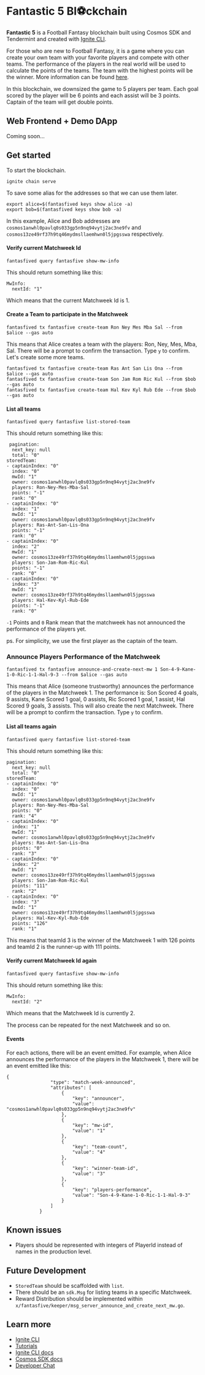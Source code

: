 # Fantastic 5 Bl⚽️ckchain

**Fantastic 5** is a Football Fantasy blockchain built using Cosmos SDK and Tendermint and created with [Ignite CLI](https://ignite.com/cli).

For those who are new to Football Fantasy, it is a game where you can create your own team with your favorite players and compete with other teams. The performance of the players in the real world will be used to calculate the points of the teams. The team with the highest points will be the winner. More information can be found [here](https://fantasy.premierleague.com/help/rules).

In this blockchain, we downsized the game to 5 players per team. Each goal scored by the player will be 6 points and each assist will be 3 points. Captain of the team will get double points.

## Web Frontend + Demo DApp

Coming soon...

## Get started

To start the blockchain.

```
ignite chain serve
```

To save some alias for the addresses so that we can use them later.

```
export alice=$(fantasfived keys show alice -a)
export bob=$(fantasfived keys show bob -a)
```
In this example, Alice and Bob addresses are `cosmos1anwhl0pavlq0s033gp5n9nq94vytj2ac3ne9fv` and `cosmos13ze49rf37h9tq46mydmsllaemhwn0l5jpgsswa` respectively.

#### Verify current Matchweek Id

```
fantasfived query fantasfive show-mw-info
```

This should return something like this:

```
MwInfo:
  nextId: "1"
```

Which means that the current Matchweek Id is 1.

#### Create a Team to participate in the Matchweek

```
fantasfived tx fantasfive create-team Ron Ney Mes Mba Sal --from $alice --gas auto
```

This means that Alice creates a team with the players: Ron, Ney, Mes, Mba, Sal. There will be a prompt to confirm the transaction. Type `y` to confirm.
Let's create some more teams.

```
fantasfived tx fantasfive create-team Ras Ant San Lis Ona --from $alice --gas auto
fantasfived tx fantasfive create-team Son Jam Rom Ric Kul --from $bob --gas auto
fantasfived tx fantasfive create-team Hal Kev Kyl Rub Ede --from $bob --gas auto
```

#### List all teams

```
fantasfived query fantasfive list-stored-team
```

This should return something like this:

```
 pagination:
  next_key: null
  total: "0"
storedTeam:
- captainIndex: "0"
  index: "0"
  mwId: "1"
  owner: cosmos1anwhl0pavlq0s033gp5n9nq94vytj2ac3ne9fv
  players: Ron-Ney-Mes-Mba-Sal
  points: "-1"
  rank: "0"
- captainIndex: "0"
  index: "1"
  mwId: "1"
  owner: cosmos1anwhl0pavlq0s033gp5n9nq94vytj2ac3ne9fv
  players: Ras-Ant-San-Lis-Ona
  points: "-1"
  rank: "0"
- captainIndex: "0"
  index: "2"
  mwId: "1"
  owner: cosmos13ze49rf37h9tq46mydmsllaemhwn0l5jpgsswa
  players: Son-Jam-Rom-Ric-Kul
  points: "-1"
  rank: "0"
- captainIndex: "0"
  index: "3"
  mwId: "1"
  owner: cosmos13ze49rf37h9tq46mydmsllaemhwn0l5jpgsswa
  players: Hal-Kev-Kyl-Rub-Ede
  points: "-1"
  rank: "0"
```
`-1` Points and `0` Rank mean that the matchweek has not announced the performance of the players yet.

ps. For simplicity, we use the first player as the captain of the team.

### Announce Players Performance of the Matchweek

```
fantasfived tx fantasfive announce-and-create-next-mw 1 Son-4-9-Kane-1-0-Ric-1-1-Hal-9-3 --from $alice --gas auto
```

This means that Alice (someone trustworthy) announces the performance of the players in the Matchweek 1. The performance is: Son Scored 4 goals, 9 assists, Kane Scored 1 goal, 0 assists, Ric Scored 1 goal, 1 assist, Hal Scored 9 goals, 3 assists. This will also create the next Matchweek.
There will be a prompt to confirm the transaction. Type `y` to confirm.

#### List all teams again

```
fantasfived query fantasfive list-stored-team
```

This should return something like this:

```
pagination:
  next_key: null
  total: "0"
storedTeam:
- captainIndex: "0"
  index: "0"
  mwId: "1"
  owner: cosmos1anwhl0pavlq0s033gp5n9nq94vytj2ac3ne9fv
  players: Ron-Ney-Mes-Mba-Sal
  points: "0"
  rank: "4"
- captainIndex: "0"
  index: "1"
  mwId: "1"
  owner: cosmos1anwhl0pavlq0s033gp5n9nq94vytj2ac3ne9fv
  players: Ras-Ant-San-Lis-Ona
  points: "0"
  rank: "3"
- captainIndex: "0"
  index: "2"
  mwId: "1"
  owner: cosmos13ze49rf37h9tq46mydmsllaemhwn0l5jpgsswa
  players: Son-Jam-Rom-Ric-Kul
  points: "111"
  rank: "2"
- captainIndex: "0"
  index: "3"
  mwId: "1"
  owner: cosmos13ze49rf37h9tq46mydmsllaemhwn0l5jpgsswa
  players: Hal-Kev-Kyl-Rub-Ede
  points: "126"
  rank: "1"
```

This means that teamId 3 is the winner of the Matchweek 1 with 126 points and teamId 2 is the runner-up with 111 points.

#### Verify current Matchweek Id again

```
fantasfived query fantasfive show-mw-info
```

This should return something like this:

```
MwInfo:
  nextId: "2"
```

Which means that the Matchweek Id is currently 2.

The process can be repeated for the next Matchweek and so on.

#### Events

For each actions, there will be an event emitted. For example, when Alice announces the performance of the players in the Matchweek 1, there will be an event emitted like this:

```
{
                "type": "match-week-announced",
                "attributes": [
                    {
                        "key": "announcer",
                        "value": "cosmos1anwhl0pavlq0s033gp5n9nq94vytj2ac3ne9fv"
                    },
                    {
                        "key": "mw-id",
                        "value": "1"
                    },
                    {
                        "key": "team-count",
                        "value": "4"
                    },
                    {
                        "key": "winner-team-id",
                        "value": "3"
                    },
                    {
                        "key": "players-performance",
                        "value": "Son-4-9-Kane-1-0-Ric-1-1-Hal-9-3"
                    }
                ]
            }
```


## Known issues

- Players should be represented with integers of PlayerId instead of names in the production level.

## Future Development

- `StoredTeam` should be scaffolded with `list`.
- There should be an `sdk.Msg` for listing teams in a specific Matchweek.
- Reward Distribution should be implemented within `x/fantasfive/keeper/msg_server_announce_and_create_next_mw.go`.

## Learn more

- [Ignite CLI](https://ignite.com/cli)
- [Tutorials](https://docs.ignite.com/guide)
- [Ignite CLI docs](https://docs.ignite.com)
- [Cosmos SDK docs](https://docs.cosmos.network)
- [Developer Chat](https://discord.gg/ignite)
